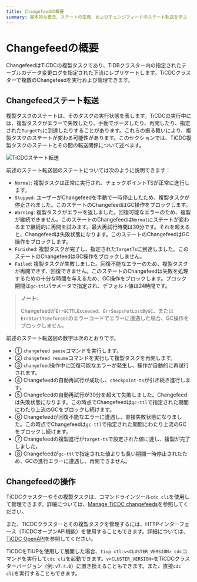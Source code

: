 ```yaml
---
title: Changefeedの概要
summary: 基本的な概念、ステートの定義、およびチェンジフィードのステート転送を学ぶ
---
```


# Changefeedの概要

ChangefeedはTiCDCの複製タスクであり、TiDBクラスター内の指定されたテーブルのデータ変更ログを指定された下流にレプリケートします。TiCDCクラスターで複数のChangefeedを実行および管理できます。

## Changefeedステート転送

複製タスクのステートは、そのタスクの実行状態を表します。TiCDCの実行中には、複製タスクがエラーで失敗したり、手動でポーズしたり、再開したり、指定された`TargetTs`に到達したりすることがあります。これらの振る舞いにより、複製タスクのステートが変わる可能性があります。このセクションでは、TiCDC複製タスクのステートとその間の転送関係について述べます。

![TiCDCステート転送](/media/ticdc/ticdc-changefeed-state-transfer.png)

前述のステート転送図のステートについては次のように説明できます：

- `Normal`: 複製タスクは正常に実行され、チェックポイントTSが正常に進行します。
- `Stopped`: ユーザーがChangefeedを手動で一時停止したため、複製タスクが停止されました。このステートのChangefeedはGC操作をブロックします。
- `Warning`: 複製タスクがエラーを返しました。回復可能なエラーのため、複製が継続できません。このステートのChangefeedは`Normal`にステートが変わるまで継続的に再開を試みます。最大再試行時間は30分です。それを超えると、Changefeedは失敗状態になります。このステートのChangefeedはGC操作をブロックします。
- `Finished`: 複製タスクが完了し、指定された`TargetTs`に到達しました。このステートのChangefeedはGC操作をブロックしません。
- `Failed`: 複製タスクが失敗しました。回復不能なエラーのため、複製タスクが再開できず、回復できません。このステートのChangefeedは失敗を処理するための十分な時間を与えるため、GC操作をブロックします。ブロック期間は`gc-ttl`パラメータで指定され、デフォルト値は24時間です。

> **ノート:**
>
> Changefeedが`ErrGCTTLExceeded`、`ErrSnapshotLostByGC`、または`ErrStartTsBeforeGC`のエラーコードでエラーに遭遇した場合、GC操作をブロックしません。

前述のステート転送図の数字は次のとおりです。

- ① `changefeed pause`コマンドを実行します。
- ② `changefeed resume`コマンドを実行して複製タスクを再開します。
- ③ `changefeed`操作中に回復可能なエラーが発生し、操作が自動的に再試行されます。
- ④ Changefeedの自動再試行が成功し、`checkpoint-ts`が引き続き進行します。
- ⑤ Changefeedの自動再試行が30分を超えて失敗しました。Changefeedは失敗状態になります。この時点でChangefeedは`gc-ttl`で指定された期間にわたり上流のGCをブロックし続けます。
- ⑥ Changefeedが回復不能なエラーに遭遇し、直接失敗状態になりました。この時点でChangefeedは`gc-ttl`で指定された期間にわたり上流のGCをブロックし続けます。
- ⑦ Changefeedの複製進行が`target-ts`で設定された値に達し、複製が完了しました。
- ⑧ Changefeedが`gc-ttl`で指定された値よりも長い期間一時停止されたため、GCの進行エラーに遭遇し、再開できません。

## Changefeedの操作

TiCDCクラスターやその複製タスクは、コマンドラインツール`cdc cli`を使用して管理できます。詳細については、[Manage TiCDC changefeeds](/ticdc/ticdc-manage-changefeed.md)を参照してください。

また、TiCDCクラスターとその複製タスクを管理するには、HTTPインターフェース（TiCDCオープンAPI機能）を使用することもできます。詳細については、[TiCDC OpenAPI](/ticdc/ticdc-open-api.md)を参照してください。

TiCDCをTiUPを使用して展開した場合、`tiup ctl:v<CLUSTER_VERSION> cdc`コマンドを実行して`cdc cli`を起動できます。`v<CLUSTER_VERSION>`をTiCDCクラスターバージョン（例: `v7.4.0`）に置き換えることもできます。また、直接`cdc cli`を実行することもできます。